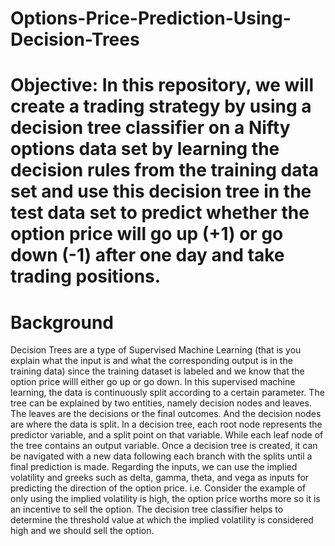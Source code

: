# Options-Price-Prediction-Using-Decision-Trees

# Objective: In this repository, we will create a trading strategy by using a decision tree classifier on a Nifty options data set by learning the decision rules from the training data set and use this decision tree in the test data set to predict whether the option price will go up (+1) or go down (-1) after one day and take trading positions.

# Background 

Decision Trees are a type of Supervised Machine Learning (that is you explain what the input is and what the corresponding output is in the training data) since the training dataset is labeled and we know that the option price willl either go up or go down. In this supervised machine learning, the data is continuously split according to a certain parameter. The tree can be explained by two entities, namely decision nodes and leaves. The leaves are the decisions or the final outcomes. And the decision nodes are where the data is split. In a decision tree, each root node represents the predictor variable, and a split point on that variable. While each leaf node of the tree contains an output variable. Once a decision tree is created, it can be navigated with a new data following each branch with the splits until a final prediction is made. Regarding the inputs, we can use the implied volatility and greeks such as delta, gamma, theta, and vega as inputs for predicting the direction of the option price. i.e. Consider the example of only using the implied volatility is high, the option price worths more so it is an incentive to sell the option. The decision tree classifier helps to determine the threshold value at which the implied volatility is considered high and we should sell the option.







